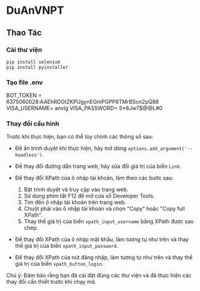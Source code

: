 # DuAnVNPT

## Thao Tác

### Cài thư viện

```shell
pip install selenium
pip install pyinstaller
```

### Tạo file .env

BOT_TOKEN = 6375060028:AAEhRDGtZKPUgynEGmPGPP8TMrBScn2pQ88
VISA_USERNAME= anvlg
VISA_PASSWORD= S*8Jw7$@@L#0

### Thay đổi cấu hình

Trước khi thực hiện, bạn có thể tùy chỉnh các thông số sau:

- Để ẩn trình duyệt khi thực hiện, hãy mở dòng `options.add_argument('--headless')`.

- Để thay đổi đường dẫn trang web, hãy sửa đổi giá trị của biến `Link`.

- Để thay đổi XPath của ô nhập tài khoản, làm theo các bước sau:

  1. Bật trình duyệt và truy cập vào trang web.
  2. Sử dụng phím tắt F12 để mở cửa sổ Developer Tools.
  3. Tìm đến ô nhập tài khoản trên trang web.
  4. Chuột phải vào ô nhập tài khoản và chọn "Copy" hoặc "Copy full XPath".
  5. Thay thế giá trị của biến `xpath_input_username` bằng XPath được sao chép.

- Để thay đổi XPath của ô nhập mật khẩu, làm tương tự như trên và thay thế giá trị của biến `xpath_input_password`.

- Để thay đổi XPath của nút đăng nhập, làm tương tự như trên và thay thế giá trị của biến `xpath_button_login`.

Chú ý: Đảm bảo rằng bạn đã cài đặt đúng các thư viện và đã thực hiện các thay đổi cần thiết trước khi chạy mã.
